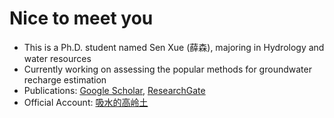 # Nice to meet you
- This is a Ph.D. student named Sen Xue (薛森), majoring in Hydrology and water resources
- Currently working on assessing the popular methods for groundwater recharge estimation
- Publications: [Google Scholar](https://scholar.google.com.hk/citations?hl=zh-CN&tzom=-480&user=xsfB2JQAAAAJ), [ResearchGate](https://www.researchgate.net/profile/Sen-Xue-2)
- Official Account: [吸水的高岭土](https://img01.sogoucdn.com/v2/thumb?t=2&url=http%3A%2F%2Fmp.weixin.qq.com%2Frr%3Fsrc%3D3%26timestamp%3D1689784592%26ver%3D1%26signature%3DhSSs5djIDupFQzdjdPeEPiaxehY8t*QDAzZB3jmJ9YPuZ1D9U41wmyMfNapSWaV-hA4sROaQp-fnr0bqjdXabjk9u85jgT6ByF3TFJOP9X8%3D&appid=200580)
